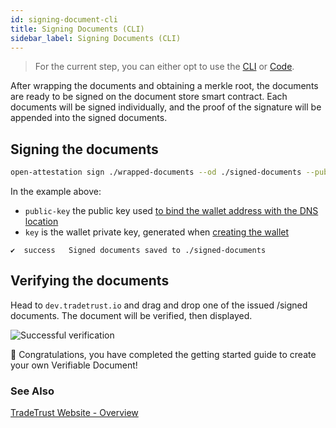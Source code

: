 ```yaml
---
id: signing-document-cli
title: Signing Documents (CLI)
sidebar_label: Signing Documents (CLI)
---
```


> For the current step, you can either opt to use the [CLI](/docs/tutorial/verifiable-documents/did/signing-document-cli) or [Code](/docs/tutorial/verifiable-documents/did/signing-document-code).

After wrapping the documents and obtaining a merkle root, the documents are ready to be signed on the document store smart contract. Each documents will be signed individually, and the proof of the signature will be appended into the signed documents.

## Signing the documents

```bash
open-attestation sign ./wrapped-documents --od ./signed-documents --public-key did:ethr:0xaCc51f664D647C9928196c4e33D46fd98FDaA91D#controller --key 0x7b227ac59116f3eeb2b265422cf3cbfbd244c525961fb297eb52153ec62aa845
```

In the example above:

- `public-key` the public key used [to bind the wallet address with the DNS location](/docs/tutorial/verifiable-documents/did/dns)
- `key` is the wallet private key, generated when [creating the wallet](/docs/tutorial/verifiable-documents/did/create)

```text
✔  success   Signed documents saved to ./signed-documents
```

## Verifying the documents

Head to `dev.tradetrust.io` and drag and drop one of the issued /signed documents. The document will be verified, then displayed.

![Successful verification](/docs/tutorial/verifiable-documents/ethereum/signing-document/verifying.png)

🎉 Congratulations, you have completed the getting started guide to create your own Verifiable Document!

### See Also

[TradeTrust Website - Overview](/docs/topics/tradetrust-website/overview)
